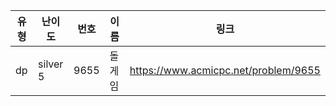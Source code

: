 |유형|난이도|번호|이름|링크|
|------|---|---|---|---|
|dp|silver 5|9655|돌게임|https://www.acmicpc.net/problem/9655|
